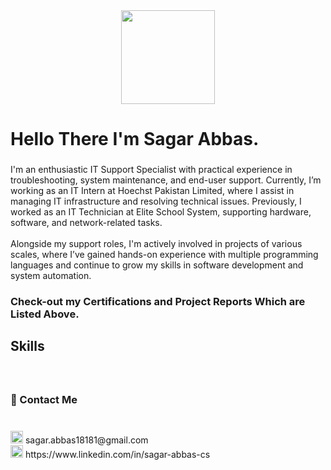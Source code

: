 <div align="center">
  <img height="150" src="https://media.giphy.com/media/M9gbBd9nbDrOTu1Mqx/giphy.gif"  />
</div>

<h1 align="left">Hello There I'm Sagar Abbas.</h1>

###

<p align="left">I'm an enthusiastic IT Support Specialist with practical experience in troubleshooting, system maintenance, and end-user support. Currently, I’m working as an IT Intern at Hoechst Pakistan Limited, where I assist in managing IT infrastructure and resolving technical issues. Previously, I worked as an IT Technician at Elite School System, supporting hardware, software, and network-related tasks.<br><br>Alongside my support roles, I'm actively involved in projects of various scales, where I’ve gained hands-on experience with multiple programming languages and continue to grow my skills in software development and system automation.</p>

###

<h3 align="left">Check-out my Certifications and Project Reports Which are Listed Above.</h3>

###

<h2 align="left">Skills</h2>

###

<div align="left">
  <img src="https://skillicons.dev/icons?i=js" height="1" alt="javascript logo"  />
  <img width="5" />
  <img src="https://skillicons.dev/icons?i=html" height="1" alt="html5 logo"  />
  <img width="5" />
  <img src="https://skillicons.dev/icons?i=css" height="1" alt="css3 logo"  />
  <img width="5" />
  <img src="https://skillicons.dev/icons?i=php" height="1" alt="php logo"  />
  <img width="5" />
  <img src="https://img.shields.io/badge/Microsoft SQL Server-CC2927?logo=microsoftsqlserver&logoColor=white&style=for-the-badge" height="1" alt="microsoftsqlserver logo"  />
  <img width="5" />
  <img src="https://skillicons.dev/icons?i=mysql" height="1" alt="mysql logo"  />
  <img width="5" />
  <img src="https://img.shields.io/badge/Jira-0052CC?logo=jira&logoColor=white&style=for-the-badge" height="1" alt="jira logo"  />
  <img width="5" />
  <img src="https://skillicons.dev/icons?i=visualstudio" height="1" alt="visualstudio logo"  />
  <img width="5" />
  <img src="https://skillicons.dev/icons?i=c" height="1" alt="c logo"  />
</div>

###

<h3 align="left">🔭  Contact Me</h3>

###


<p align="left"><br><img src="https://raw.githubusercontent.com/maurodesouza/profile-readme-generator/master/src/assets/icons/social/gmail/default.svg" width="20" height="20" alt="gmail logo"  /> sagar.abbas18181@gmail.com<br><img src="https://raw.githubusercontent.com/maurodesouza/profile-readme-generator/master/src/assets/icons/social/linkedin/default.svg" width="20" height="20" alt="linkedin logo"  /> https://www.linkedin.com/in/sagar-abbas-cs<br></p>


###



